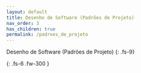 ```yaml
---
layout: default
title: Desenho de Software (Padrões de Projeto)
nav_order: 3
has_children: true
permalink: /padroes_de_projeto
---
```


Desenho de Software (Padrões de Projeto)
{: .fs-9}

<!--Descrição-->
{: .fs-6 .fw-300  }
